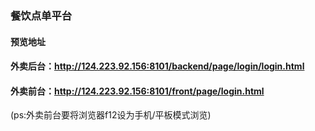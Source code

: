 
### 餐饮点单平台
#### 预览地址
#### 外卖后台：http://124.223.92.156:8101/backend/page/login/login.html
#### 外卖前台：http://124.223.92.156:8101/front/page/login.html
(ps:外卖前台要将浏览器f12设为手机/平板模式浏览)
